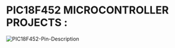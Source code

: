 # PIC18F452 MICROCONTROLLER PROJECTS : 

![PIC18F452-Pin-Description](https://github.com/user-attachments/assets/3f48db0a-3e66-4c0c-8e0c-6af46ee0c437)
